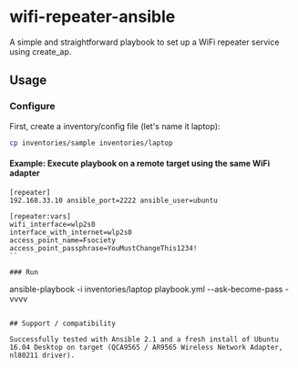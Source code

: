 # wifi-repeater-ansible

A simple and straightforward playbook to set up a WiFi repeater service using create_ap.

## Usage

### Configure

First, create a inventory/config file (let's name it laptop):

```bash
cp inventories/sample inventories/laptop
```

#### Example: Execute playbook on a remote target using the same WiFi adapter

```
[repeater]
192.168.33.10 ansible_port=2222 ansible_user=ubuntu

[repeater:vars]
wifi_interface=wlp2s0
interface_with_internet=wlp2s0
access_point_name=Fsociety
access_point_passphrase=YouMustChangeThis1234!
``

### Run

```
ansible-playbook -i inventories/laptop playbook.yml --ask-become-pass -vvvv
```

## Support / compatibility

Successfully tested with Ansible 2.1 and a fresh install of Ubuntu 16.04 Desktop on target (QCA9565 / AR9565 Wireless Network Adapter, nl80211 driver).
